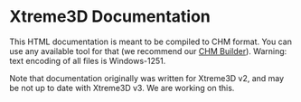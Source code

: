 Xtreme3D Documentation
======================
This HTML documentation is meant to be compiled to CHM format. You can use any available tool for that (we recommend our [CHM Builder](https://github.com/xtreme3d/chm-builder)). Warning: text encoding of all files is Windows-1251.

Note that documentation originally was written for Xtreme3D v2, and may be not up to date with Xtreme3D v3. We are working on this.
